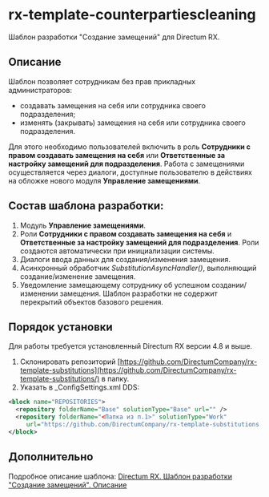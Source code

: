 # rx-template-counterpartiescleaning
Шаблон разработки "Создание замещений" для Directum RX.
## Описание
Шаблон позволяет сотрудникам без прав прикладных администраторов:
- создавать замещения на себя или сотрудника своего подразделения;
- изменять (закрывать) замещения на себя или сотрудника своего подразделения.

Для этого необходимо пользователей включить в роль **Сотрудники с правом создавать замещения на себя** или **Ответственные за настройку замещений для подразделения**.
Работа с замещениями осуществляется через диалоги, доступные пользователю в действиях на обложке нового модуля **Управление замещениями**. 

## Состав шаблона разработки:
1.	Модуль **Управление замещениями**. 
2.	Роли **Сотрудники с правом создавать замещения на себя** и **Ответственные за настройку замещений для подразделения**. Роли создаются автоматически при инициализации системы.
3.	Диалоги ввода данных для создания/изменения замещения.
4.	Асинхронный обработчик *SubstitutionAsyncHandler()*, выполняющий создание/изменение замещения.
5.	Уведомление замещающему сотруднику об успешном создании/изменении замещения.
Шаблон разработки не содержит перекрытий объектов базового решения.

## Порядок установки
Для работы требуется установленный Directum RX версии 4.8 и выше.
1. Склонировать репозиторий [https://github.com/DirectumCompany/rx-template-substitutions](https://github.com/DirectumCompany/rx-template-substitutions/) в папку.
2. Указать в _ConfigSettings.xml DDS:
```xml
<block name="REPOSITORIES">
  <repository folderName="Base" solutionType="Base" url="" /> 
  <repository folderName="<Папка из п.1>" solutionType="Work" 
     url="https://github.com/DirectumCompany/rx-template-substitutions.git" />
</block>
```
## Дополнительно
Подробное описание шаблона: [Directum RX. Шаблон разработки "Создание замещений". Описание](https://github.com/DirectumCompany/rx-template-substitutions/tree/master/docs)

